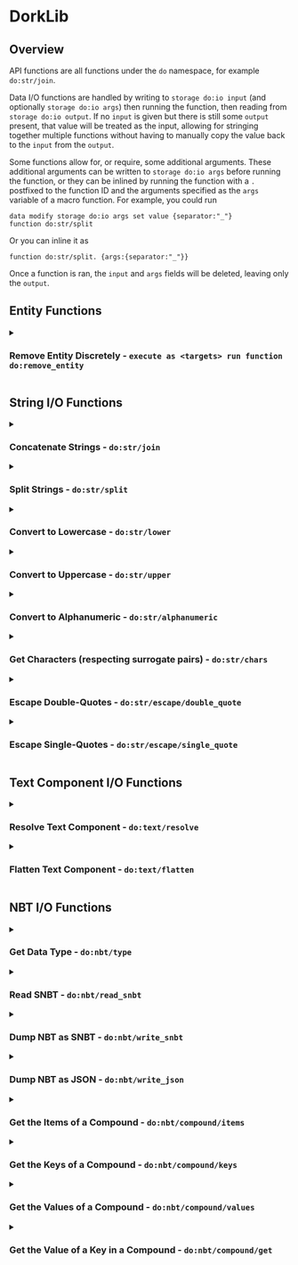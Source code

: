 # DorkLib

## Overview
API functions are all functions under the `do` namespace, for example `do:str/join`.

Data I/O functions are handled by writing to `storage do:io input` (and optionally `storage do:io args`) then running the function, then reading from `storage do:io output`. If no `input` is given but there is still some `output` present, that value will be treated as the input, allowing for stringing together multiple functions without having to manually copy the value back to the `input` from the `output`.

Some functions allow for, or require, some additional arguments. These additional arguments can be written to `storage do:io args` before running the function, or they can be inlined by running the function with a `.` postfixed to the function ID and the arguments specified as the `args` variable of a macro function. For example, you could run
```
data modify storage do:io args set value {separator:"_"}
function do:str/split
```
Or you can inline it as
```
function do:str/split. {args:{separator:"_"}}
```

Once a function is ran, the `input` and `args` fields will be deleted, leaving only the `output`.

## Entity Functions

<details>
  <summary><h3>Remove Entity Discretely - <code>execute as &lt;targets&gt; run function do:remove_entity</code></h3></summary>

  Kills the entity without any death animation, loot/xp drops, or vibrations occurring. Strictly speaking, it dismounts the entity's passengers, teleports the entity to the lowest y-position directly below them, then kills them. 

  This function is useful for non-mob entities too, such as markers, as using `/kill` would normally create a vibration at the location of the marker entity - [MC-220397](https://bugs.mojang.com/browse/MC/issues/MC-220397).

  This may also be chained in `/execute` as `if function do:remove_entity` to kill an entity which was temporarily summoned with the `summon` sub-command. **Note** that you should make sure to position as the entity *before* running this function as the teleport into the void may cause issues. Unfortunately, I can't make the function teleport the entity into the void, then kill it, then teleport it back - [MC-276062](https://bugs.mojang.com/browse/MC/issues/MC-276062).

  This is not intended to be ran as a player but, if it is, they will be killed as if `doImmediateRespawn` is true, `keepInventory` is true, and `showDeathMessages` is false, but without actually changing the gamerules. The player will not be teleported into the void, meaning the death will still trigger sculk sensors and a hurt sound will play. However, this means `entity_hurt_player` advancement triggers will run at the correct location and the `LastDeathLocation` will be saved correctly. Any scoreboards tracking the `custom:deaths` or `deathCount` stats will still increase.
</details>

## String I/O Functions

<details>
  <summary><h3>Concatenate Strings - <code>do:str/join</code></h3></summary>

  Joins a list of strings together, returning a single string.
  > `(input: list[str, ...], separator: str = "") -> str`
  - `storage do:io input` is a list of strings. Any numerical types will be converted to strings. Any compound, list, or array types will be ignored.
  - `storage do:io args.separator` (*Optional*) is a string. This will be inserted between each string in the inputted list. Omitting this field will not insert anything between the strings.
</details>

<details>
  <summary><h3>Split Strings - <code>do:str/split</code></h3></summary>

  Splits a strings by some separator.
  > `(input: str, separator: str, max_splits: int = 2147483647) -> list[str, ...]`
  - `storage do:io input` is a string.
  - `storage do:io args.separator` is a non-empty string.
  - `storage do:io args.max_splits` (*Optional*) is a positive integer.
</details>

<details>
  <summary><h3>Convert to Lowercase - <code>do:str/lower</code></h3></summary>

  Converts each character in the string to its lowercase counterpart, if possible. Uses [this mapping](https://www.ibm.com/docs/en/i/7.3.0?topic=tables-unicode-uppercase-lowercase-conversion-mapping-table) of unicode characters.
  > `(input: str) -> str`
  - `storage do:io input` is a string.
</details>

<details>
  <summary><h3>Convert to Uppercase - <code>do:str/upper</code></h3></summary>

  Converts each character in the string to its uppercase counterpart, if possible. Uses [this mapping](https://www.ibm.com/docs/en/i/7.3.0?topic=tables-unicode-lowercase-uppercase-conversion-mapping-table) of unicode characters.
  > `(input: str) -> str`
  - `storage do:io input` is a string.
</details>

<details>
  <summary><h3>Convert to Alphanumeric - <code>do:str/alphanumeric</code></h3></summary>

  Converts each character in the string to an alphanumeric character (`0-9`, `a-z`, or `A-Z`) or an underscore (`_`). Many characters which are alphanumeric symbol variations (such as accented letters, alternate fonts, etc.) are respectively converted to their ASCII counterparts (e.g. `é` -> `e`).
  > `(input: str) -> str`
  - `storage do:io input` is a string.
</details>

<details>
  <summary><h3>Get Characters (respecting surrogate pairs) - <code>do:str/chars</code></h3></summary>

  Gets a list of the characters in the string **without** splitting apart surrogate pairs.
  > `(input: str) -> list[chr, ...]`
  - `storage do:io input` is a string.
</details>

<details>
  <summary><h3>Escape Double-Quotes - <code>do:str/escape/double_quote</code></h3></summary>

  Inserts backslash characters before each `\` and `"` character. Also replaces several special characters with their respective escape sequences (e.g. `\n`).
  > `(input: str) -> str`
  - `storage do:io input` is a string.
</details>

<details>
  <summary><h3>Escape Single-Quotes - <code>do:str/escape/single_quote</code></h3></summary>

  Inserts backslash characters before each `\` and `'` character. Also replaces several special characters with their respective escape sequences (e.g. `\n`).
  > `(input: str) -> str`
  - `storage do:io input` is a string.
</details>

## Text Component I/O Functions

<details>
  <summary><h3>Resolve Text Component - <code>do:text/resolve</code></h3></summary>

  Resolves the text component. Uses the entity context of the executor. If no entity is executing, a temporary marker will be used.
  > `(input: str|compound|list) -> str|compound`
  - `storage do:io input` is a text component.
</details>

<details>
  <summary><h3>Flatten Text Component - <code>do:text/flatten</code></h3></summary>

  Flattens the text component into a single string.
  > `(input: str|compound|list) -> str`
  - `storage do:io input` is a text component.
</details>

## NBT I/O Functions

<details>
  <summary><h3>Get Data Type - <code>do:nbt/type</code></h3></summary>

  Gets the data type of the input. The options are `byte`, `short`, `int`, `long`, `float`, `double`, `string`, `compound`, `list`, `byte_array`, `int_array`, and `long_array`.
  > `(input: Any) -> str`
  - `storage do:io input` is any value.
</details>

<details>
  <summary><h3>Read SNBT - <code>do:nbt/read_snbt</code></h3></summary>

  Converts a string containing SNBT into the NBT object that it represents.
  > `(input: str) -> Any`
  - `storage do:io input` is a string containing SNBT.
</details>

<details>
  <summary><h3>Dump NBT as SNBT - <code>do:nbt/write_snbt</code></h3></summary>

  Converts any NBT object into a string containing its SNBT representation. This is different from `/data modify ... <op> string ...` as it wraps strings in quote marks and accepts compound, list, and array types. 
  > `(input: Any) -> str`
  - `storage do:io input` is any value.
</details>

<details>
  <summary><h3>Dump NBT as JSON - <code>do:nbt/write_json</code></h3></summary>

  Converts any NBT object into a string containing its JSON representation.
  > `(input: Any) -> str`
  - `storage do:io input` is any value.
  - `storage do:io args.byte_as_boolean` (*Optional*) is a boolean. If true, 0b and 1b will be written as false and true respectively.
</details>

<details>
  <summary><h3>Get the Items of a Compound - <code>do:nbt/compound/items</code></h3></summary>

  Gets a list of the key-value pairs of the compound. Each element of the output list is a compounds with a "key" and "value" child. They, respectively, store the key and the value associated with that key in the input compound.
  > `(input: compound) -> list[compound{key: str, value: Any}, ...]`
  - `storage do:io input` is a compound.
</details>

<details>
  <summary><h3>Get the Keys of a Compound - <code>do:nbt/compound/keys</code></h3></summary>

  Gets a list of the keys of the compound.
  > `(input: compound) -> list[str, ...]`
  - `storage do:io input` is a compound.
</details>

<details>
  <summary><h3>Get the Values of a Compound - <code>do:nbt/compound/values</code></h3></summary>

  Gets a list of the values associated with each key of the compound.
  > `(input: compound) -> list[Any, ...]`
  - `storage do:io input` is a compound.
</details>

<details>
  <summary><h3>Get the Value of a Key in a Compound - <code>do:nbt/compound/get</code></h3></summary>

  Gets the value associated with the "key" argument. If the key is not present in the compound, the "default" argument is used. If no default is provided, the function fails.
  > `(input: compound, key: str, default: Any = None) -> Any`
  - `storage do:io input` is a compound.
  - `storage do:io args.key` is a string.
  - `storage do:io args.default` (*Optional*) is a string.
</details>
